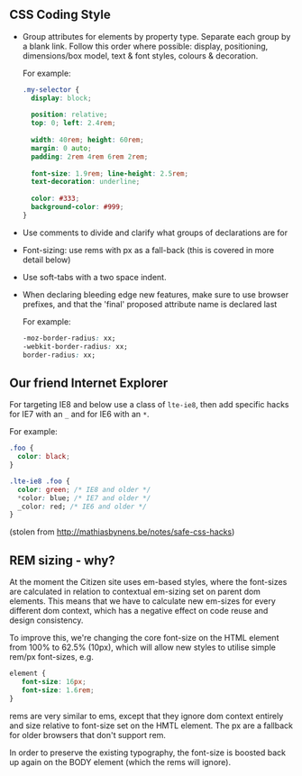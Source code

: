 ## CSS Coding Style

-   Group attributes for elements by property type. Separate each group by a blank link. Follow this order where possible: display, positioning, dimensions/box model, text & font styles, colours & decoration.
    
    For example:

    ```css
    .my-selector {
      display: block;
      
      position: relative;
      top: 0; left: 2.4rem;
      
      width: 40rem; height: 60rem;
      margin: 0 auto;
      padding: 2rem 4rem 6rem 2rem;
      
      font-size: 1.9rem; line-height: 2.5rem;
      text-decoration: underline;
      
      color: #333;
      background-color: #999;
    }

-   Use comments to divide and clarify what groups of declarations are for

-   Font-sizing: use rems with px as a fall-back (this is covered in more detail below) 

-   Use soft-tabs with a two space indent.

-   When declaring bleeding edge new features, make sure to use browser prefixes, and that the 'final' proposed attribute name is declared last

    For example:

    ```css
    -moz-border-radius: xx;
    -webkit-border-radius: xx;
    border-radius: xx;
    ```

## Our friend Internet Explorer

For targeting IE8 and below use a class of `lte-ie8`, then add specific hacks for IE7 with an `_` and for IE6 with an `*`.

For example:

```css
.foo {
  color: black;
}

.lte-ie8 .foo {
  color: green; /* IE8 and older */
  *color: blue; /* IE7 and older */
  _color: red; /* IE6 and older */
}
```

(stolen from http://mathiasbynens.be/notes/safe-css-hacks)


## REM sizing - why?

At the moment the Citizen site uses em-based styles, where the font-sizes are calculated in relation to contextual em-sizing set on parent dom elements. This means that we have to calculate new em-sizes for every different dom context, which has a negative effect on code reuse and design consistency.

To improve this, we're changing the core font-size on the HTML element from 100% to 62.5% (10px), which will allow new styles to utilise simple rem/px font-sizes, e.g.

```css
element {
   font-size: 16px;
   font-size: 1.6rem;
}
```

rems are very similar to ems, except that they ignore dom context entirely and size relative to font-size set on the HMTL element. The px are a fallback for older browsers that don't support rem.

In order to preserve the existing typography, the font-size is boosted back up again on the BODY element (which the rems will ignore).

